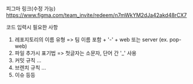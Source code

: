피그마 링크(수정 가능)
https://www.figma.com/team_invite/redeem/n7mWkYM2dJa42akd48rCX7

코드 입력시 필요한 사항

1. 레포지토리의 이름 유형 => 팀 이름 포함 + '-' + web 또는 server (ex. pop-web)
2. 파일 추가시 표기법 => 첫글자는 소문자, 단어 간 '_' 사용
4. 커밋 규칙
   ...
6. 브렌치 규칙
   ...
8. 이슈 등등
